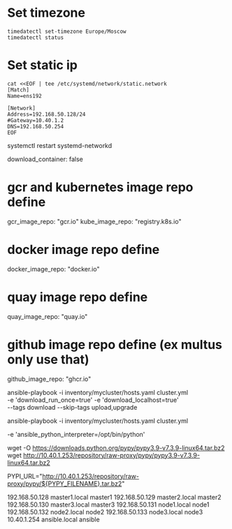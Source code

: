 # Set timezone
```
timedatectl set-timezone Europe/Moscow
timedatectl status
```

# Set static ip
```
cat <<EOF | tee /etc/systemd/network/static.network
[Match]
Name=ens192

[Network]
Address=192.168.50.128/24
#Gateway=10.40.1.2
DNS=192.168.50.254
EOF
```

systemctl restart systemd-networkd


download_container: false 

# gcr and kubernetes image repo define
gcr_image_repo: "gcr.io"
kube_image_repo: "registry.k8s.io"

# docker image repo define
docker_image_repo: "docker.io"

# quay image repo define
quay_image_repo: "quay.io"

# github image repo define (ex multus only use that)
github_image_repo: "ghcr.io"

ansible-playbook -i inventory/mycluster/hosts.yaml cluster.yml \
    -e 'download_run_once=true' -e 'download_localhost=true' \
    --tags download --skip-tags upload,upgrade
	
ansible-playbook -i inventory/mycluster/hosts.yaml cluster.yml
	
	
	
-e 'ansible_python_interpreter=/opt/bin/python'	

wget -O https://downloads.python.org/pypy/pypy3.9-v7.3.9-linux64.tar.bz2
wget http://10.40.1.253/repository/raw-proxy/pypy/pypy3.9-v7.3.9-linux64.tar.bz2

PYPI_URL="http://10.40.1.253/repository/raw-proxy/pypy/${PYPY_FILENAME}.tar.bz2"

192.168.50.128   master1.local    master1
192.168.50.129   master2.local    master2
192.168.50.130   master3.local    master3
192.168.50.131   node1.local    node1
192.168.50.132   node2.local    node2
192.168.50.133   node3.local    node3
10.40.1.254   ansible.local    ansible
